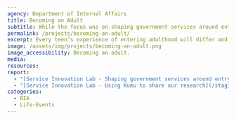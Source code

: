 ```yaml
---
agency: Department of Internal Affairs
title: Becoming an Adult
subtitle: While the focus was on shaping government services around entry to adulthood (see the reports at left), this was also the first chance for the whole design team to work together to achieve the brief faster and to consolidate our approach on how we run research discoveries. Part of this was to test our new measurement framework to better understand what good work looks like at a project level. For more detail read What Does ‘Good’ Look Like? Innovation in Public Service Design.
permalink: /projects/becoming-an-adult/
excerpt: Every teen’s experience of entering adulthood will differ and there are many reasons why. This project focused on improving how young adults access government services and how they manage their identity to do this.
image: /assets/img/projects/becoming-an-adult.png
image_accessibility: Becoming an adult.
media:
resources:
report:
  - "[Service Innovation Lab - Shaping government services around entry to adulthood](/staging-site/2019/06/12/Becoming-An-Adult/)"
  - "[Service Innovation Lab - Using Kumu to share our research](/staging-site/2019/07/10/Using-Kumu-To-Share-Our-Research/)"
categories:
  - DIA
  - Life-Events
---
```

